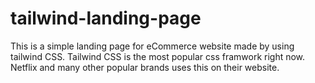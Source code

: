 # tailwind-landing-page
This is a simple landing page for eCommerce website made by using tailwind CSS. Tailwind CSS is the most popular css framwork right now. Netflix and many other popular brands uses this on their website.
